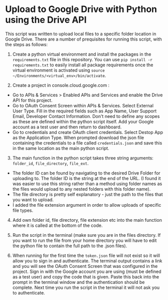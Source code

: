# Upload to Google Drive with Python using the Drive API

This script was written to upload local files to a specific folder location in Google Drive. There are a number of prequisites for running this script, with the steps as follows:


1. Create a python virtual environment and install the packages in the `requirements.txt` file in this repository. You can use `pip install -r requirements.txt` to easily install all package requirements once the virtual environment is activated using `source ~/Environments/<virtual_env>/bin/activate`. 

2. Create a project in console.cloud.google.com :
- Go to APIs & Services > Enabled APIs and Services and enable the Drive API for this project.
- Go to OAuth Consent Screen within APIs & Services. Select External User Type. Fill in the required fields such as App Name, User Support Email, Developer Contact Information. Don't need to define any scopes as these are defined within the python script itself. Add your Google account as a test user and then return to dashboard.
- Go to credentials and create OAuth client credentials. Select Destop App as the Application Type.  When prompted download the json file containing the credentials to a file called `credentials.json` and save this in the same location as the main python script. 

3. The main function in the python script takes three string arguments: `folder_id`, `file_directory`, `file_ext`. 
- The folder ID can be found by navigating to the desired Drive Folder for uploading to. The folder ID is the string at the end of the URL. (I found it was easier to use this string rather than a method using folder names as the files would upload to any nested folders with this folder name). 
- The file directory is pretty self explanatory - just the path to the files that you want to upload. 
- I added the file extension argument in order to allow uploads of specific file types.

4. Add own folder id, file directory, file extension etc into the main function where it is called at the bottom of the code.

5. Run the script in the terminal (make sure you are in the files directory. If you want to run the file from your home directory you will have to edit the python file to contain the full path to the .json files). 

6. When running for the first time the `token.json` file will not exist so it will allow you to sign in and authenticate. The terminal output contains a link and you will see the OAuth Consent Screen that was configured in the project. Sign in with the Google account you are using (must be defined as a test user) and copy the code that is given. Paste this back into the prompt in the terminal window and the authentication should be complete. Next time you run the script in the terminal it will not ask you to authenticate. 
